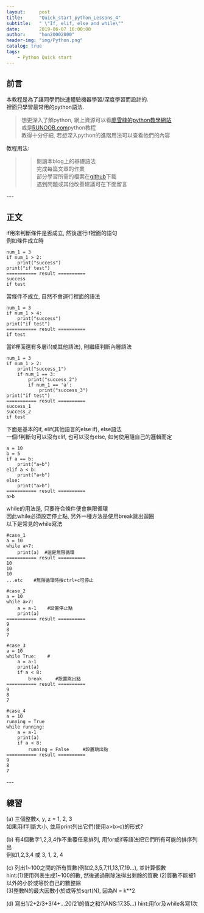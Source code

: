 ```yaml
---
layout:     post
title:      "Quick_start_python_Lessons_4"
subtitle:   " \"If, elif, else and while\""
date:       2019-06-07 16:00:00
author:     "hon20002000"
header-img: "img/Python.png"
catalog: true
tags:
    - Python Quick start
---
```


## 前言

本教程是為了讓同學們快速體驗機器學習/深度學習而設計的.  
裡面只學習最常用的python語法.

>想更深入了解python, 網上資源可以看[廖雪峰的python教學網站](https://www.liaoxuefeng.com/wiki/1016959663602400)  
>或是[RUNOOB.com](http://www.runoob.com/python/python-tutorial.html)python教程  
>教得十分仔細, 若想深入python的進階用法可以查看他們的內容   

教程用法:  
>>閱讀本blog上的基礎語法  
>>完成每篇文章的作業  
>>部分學習所需的檔案在[github](https://github.com/hon20002000/MacauAIChallenge2019_pythonLessons)下載  
>>遇到問題或其他改善建議可在下面留言


<p id = "build"></p>
---

## 正文

if用來判斷條件是否成立, 然後運行if裡面的語句  
例如條件成立時

    num_1 = 3
    if num_1 > 2:
        print("success")
    print("if test")    
    =========== result ==========
    success
    if test  
  
當條件不成立, 自然不會運行裡面的語法

    num_1 = 3
    if num_1 > 4:
        print("success")
    print("if test")    
    =========== result ==========
    if test  
    
當if裡面還有多層if(或其他語法), 則繼續判斷內層語法 

    num_1 = 3
    if num_1 > 2:
        print("success_1")
        if num_1 == 3:
            print("success_2")
            if num_1 == 'a':
                print("success_3")
    print("if test")    
    =========== result ==========
    success_1
    success_2
    if test 
   
下面是基本的if, elif(其他語言的else if), else語法  
一個if判斷句可以沒有elif, 也可以沒有else, 如何使用隨自己的邏輯而定

    a = 10
    b = 5
    if a == b:
        print("a=b")
    elif a < b:
        print("a<b")
    else:
        print("a>b")
    =========== result ==========
    a>b
         
while的用法是, 只要符合條件便會無限循環  
因此while必須設定停止點, 另外一種方法是使用break跳出迴圈  
以下是常見的while寫法  
    
    #case_1
    a = 10
    while a>7:
        print(a)  #這是無限循環
    =========== result ==========
    10
    10
    10
    ...etc    #無限循環時按ctrl+c可停止
    
    #case_2
    a = 10
    while a>7:
        a = a-1    #設置停止點
        print(a)
    =========== result ==========
    9
    8
    7    
        
    #case_3
    a = 10
    while True:    #
        a = a-1   
        print(a)
        if a < 8:
            break     #設置跳出點
    =========== result ==========
    9
    8
    7 

    #case_4
    a = 10
    running = True
    while running:
        a = a-1   
        print(a)
        if a < 8:
            running = False     #設置跳出點
    =========== result ==========
    9
    8
    7 

<p id = "build"></p>
---
    
 
## 練習


(a) 三個整數x, y, z = 1, 2, 3  
如果用if判斷大小, 並用print列出它們(使用a>b>c)的形式?

(b) 有4個數字1,2,3,4作不重覆任意排列, 用for或if等語法把它們所有可能的排序列出  
例如1,2,3,4 或 3, 1, 2, 4
  
(c) 列出1~100之間的所有質數(例如2,3,5,7,11,13,17,19...), 並計算個數  
hint:(1)使用列表生成1~100的數, 然後通過刪除法得出剩餘的質數 
     (2)質數不能被1以外的小於或等於自己的數整除   
     (3)整數N的最大因數小於或等於sqrt(N), 因為N = k**2 

(d) 寫出1/2+2/3+3/4+...20/21的值之和?(ANS:17.35...)
hint:用for及while各寫1次

